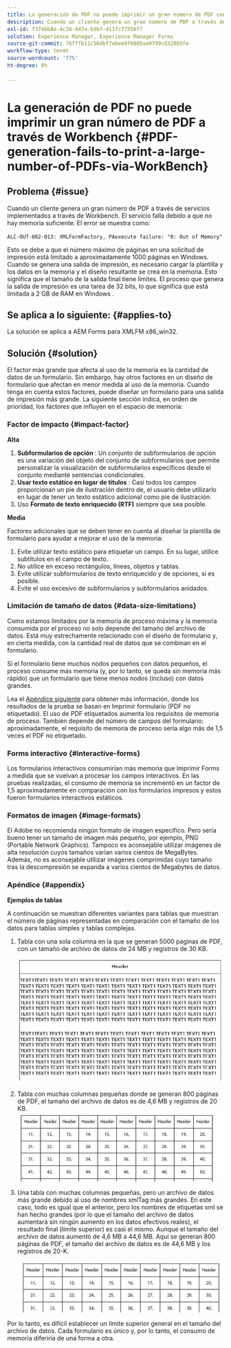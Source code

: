 ```yaml
---
title: La generación de PDF no puede imprimir un gran número de PDF con Workbench
description: Cuando un cliente genera un gran número de PDF a través de servicios implementados mediante Workbench, el servicio de impresión falla.
exl-id: f3746b8e-4c38-447a-b5bf-d11fc77556f7
solution: Experience Manager, Experience Manager Forms
source-git-commit: 76fffb11c56dbf7ebee9f6805ae0799cd32985fe
workflow-type: tm+mt
source-wordcount: '775'
ht-degree: 0%

---
```


# La generación de PDF no puede imprimir un gran número de PDF a través de Workbench {#PDF-generation-fails-to-print-a-large-number-of-PDFs-via-WorkBench}

## Problema {#issue}

Cuando un cliente genera un gran número de PDF a través de servicios implementados a través de Workbench. El servicio falla debido a que no hay memoria suficiente. El error se muestra como:

`ALC-OUT-002-013: XMLFormFactory, PAexecute failure: "0: Out of Memory"`

<!-- Attached is a simplified template (BollatoRiservatiLandscape_table_simple.xdp) that simulates the problem.
Using the Designer, if we associate the template "BollatoRiservatiLandscape_table_semplice.xdp" with the XML file "BollatoRiservati.xml" during the generation of the pdf, the process comes to occupy 1.6 Gb of RAM. On the server side, with the complete template, the pdf generation process breaks down, occupying 2 GB of RAM.-->

Esto se debe a que el número máximo de páginas en una solicitud de impresión está limitado a aproximadamente 1000 páginas en Windows. Cuando se genera una salida de impresión, es necesario cargar la plantilla y los datos en la memoria y el diseño resultante se crea en la memoria. Esto significa que el tamaño de la salida final tiene límites. El proceso que genera la salida de impresión es una tarea de 32 bits, lo que significa que está limitada a 2 GB de RAM en Windows <!--and 4 GB on UNIX-->.

## Se aplica a lo siguiente: {#applies-to}

La solución se aplica a AEM Forms <!--JEE Server and AEM Forms on OSGi Server--> para XMLFM x86_win32.

## Solución {#solution}

El factor más grande que afecta al uso de la memoria es la cantidad de datos de un formulario. Sin embargo, hay otros factores en un diseño de formulario que afectan en menor medida al uso de la memoria. Cuando tenga en cuenta estos factores, puede diseñar un formulario para una salida de impresión más grande. La siguiente sección indica, en orden de prioridad, los factores que influyen en el espacio de memoria:

### Factor de impacto {#impact-factor}

**Alta**

1. **Subformularios de opción** : Un conjunto de subformularios de opción es una variación del objeto del conjunto de subformularios que permite personalizar la visualización de subformularios específicos desde el conjunto mediante sentencias condicionales.
1. **Usar texto estático en lugar de títulos** : Casi todos los campos proporcionan un pie de ilustración dentro de, el usuario debe utilizarlo en lugar de tener un texto estático adicional como pie de ilustración.
1. Uso **Formato de texto enriquecido (RTF)** siempre que sea posible.

**Media**

Factores adicionales que se deben tener en cuenta al diseñar la plantilla de formulario para ayudar a mejorar el uso de la memoria:

1. Evite utilizar texto estático para etiquetar un campo. En su lugar, utilice subtítulos en el campo de texto.
2. No utilice en exceso rectángulos, líneas, objetos y tablas.
3. Evite utilizar subformularios de texto enriquecido y de opciones, si es posible.
4. Evite el uso excesivo de subformularios y subformularios anidados.

### Limitación de tamaño de datos {#data-size-limitations}

Como estamos limitados por la memoria de proceso máxima y la memoria consumida por el proceso no solo depende del tamaño del archivo de datos. Está muy estrechamente relacionado con el diseño de formulario y, en cierta medida, con la cantidad real de datos que se combinan en el formulario.

Si el formulario tiene muchos nodos pequeños con datos pequeños, el proceso consume más memoria (y, por lo tanto, se queda sin memoria más rápido) que un formulario que tiene menos nodos (incluso) con datos grandes.

Lea el [Apéndice siguiente](#appendix) para obtener más información, donde los resultados de la prueba se basan en Imprimir formulario (PDF no etiquetado). El uso de PDF etiquetados aumenta los requisitos de memoria de proceso. También depende del número de campos del formulario: aproximadamente, el requisito de memoria de proceso sería algo más de 1,5 veces el PDF no etiquetado.

### Forms interactivo {#interactive-forms}

Los formularios interactivos consumirían más memoria que Imprimir Forms a medida que se vuelvan a procesar los campos interactivos. En las pruebas realizadas, el consumo de memoria se incrementó en un factor de 1,5 aproximadamente en comparación con los formularios impresos y estos fueron formularios interactivos estáticos.

### Formatos de imagen {#image-formats}

El Adobe no recomienda ningún formato de imagen específico. Pero sería bueno tener un tamaño de imagen más pequeño, por ejemplo, PNG (Portable Network Graphics). Tampoco es aconsejable utilizar imágenes de alta resolución cuyos tamaños varían varios cientos de MegaBytes. Además, no es aconsejable utilizar imágenes comprimidas cuyo tamaño tras la descompresión se expanda a varios cientos de Megabytes de datos.

### Apéndice {#appendix}

**Ejemplos de tablas**

A continuación se muestran diferentes variantes para tablas que muestran el número de páginas representadas en comparación con el tamaño de los datos para tablas simples y tablas complejas.

1. Tabla con una sola columna en la que se generan 5000 páginas de PDF, con un tamaño de archivo de datos de 24 MB y registros de 30 KB.

   ![table_single_column](/help/forms/using/assets/table_single_column.png)

1. Tabla con muchas columnas pequeñas donde se generan 800 páginas de PDF, el tamaño del archivo de datos es de 4,6 MB y registros de 20 KB.
   ![table_many_small_columns](/help/forms/using/assets/table_many_small_columns.png)

1. Una tabla con muchas columnas pequeñas, pero un archivo de datos más grande debido al uso de nombres xmlTag más grandes.
En este caso, todo es igual que el anterior, pero los nombres de etiquetas xml se han hecho grandes (por lo que el tamaño del archivo de datos aumentará sin ningún aumento en los datos efectivos reales), el resultado final (límite superior) es casi el mismo. Aunque el tamaño del archivo de datos aumentó de 4,6 MB a 44,6 MB. Aquí se generan 800 páginas de PDF, el tamaño del archivo de datos es de 44,6 MB y los registros de 20-K.

   ![table_large_xml_tagname](/help/forms/using/assets/table_bigger_xml_tagname.png)

Por lo tanto, es difícil establecer un límite superior general en el tamaño del archivo de datos. Cada formulario es único y, por lo tanto, el consumo de memoria diferiría de una forma a otra.
